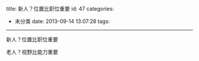 title: 新人？位置比职位重要
id: 47
categories:
  - 未分类
date: 2013-09-14 13:07:28
tags:
---

新人？位置比职位重要

老人？视野比能力重要